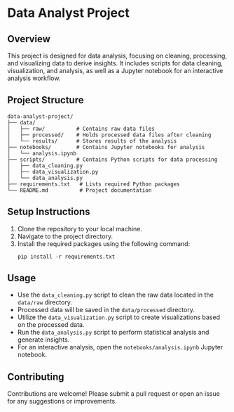 # Data Analyst Project

## Overview
This project is designed for data analysis, focusing on cleaning, processing, and visualizing data to derive insights. It includes scripts for data cleaning, visualization, and analysis, as well as a Jupyter notebook for an interactive analysis workflow.

## Project Structure
```
data-analyst-project/
├── data/
│   ├── raw/          # Contains raw data files
│   ├── processed/    # Holds processed data files after cleaning
│   └── results/      # Stores results of the analysis
├── notebooks/        # Contains Jupyter notebooks for analysis
│   └── analysis.ipynb
├── scripts/          # Contains Python scripts for data processing
│   ├── data_cleaning.py
│   ├── data_visualization.py
│   └── data_analysis.py
├── requirements.txt   # Lists required Python packages
└── README.md          # Project documentation
```

## Setup Instructions
1. Clone the repository to your local machine.
2. Navigate to the project directory.
3. Install the required packages using the following command:
   ```
   pip install -r requirements.txt
   ```

## Usage
- Use the `data_cleaning.py` script to clean the raw data located in the `data/raw` directory.
- Processed data will be saved in the `data/processed` directory.
- Utilize the `data_visualization.py` script to create visualizations based on the processed data.
- Run the `data_analysis.py` script to perform statistical analysis and generate insights.
- For an interactive analysis, open the `notebooks/analysis.ipynb` Jupyter notebook.

## Contributing
Contributions are welcome! Please submit a pull request or open an issue for any suggestions or improvements.
